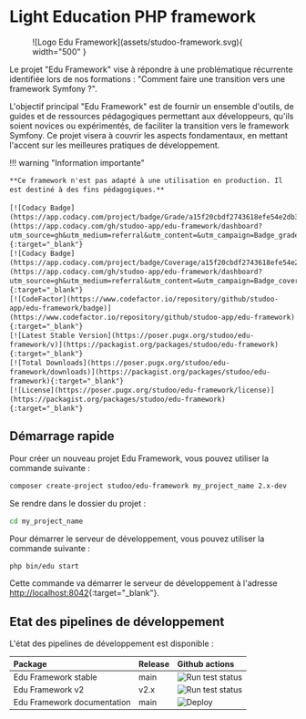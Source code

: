 # Light Education PHP framework

<figure markdown="span">
  ![Logo Edu Framework](assets/studoo-framework.svg){ width="500" }
</figure>
    
Le projet "Edu Framework" vise à répondre à une problématique récurrente identifiée lors de nos formations : "Comment faire une transition vers une framework Symfony ?".

L'objectif principal "Edu Framework" est de fournir un ensemble d'outils, de guides et de ressources pédagogiques permettant aux développeurs, qu'ils soient novices ou expérimentés, de faciliter la transition vers le framework Symfony. Ce projet visera à couvrir les aspects fondamentaux, en mettant l'accent sur les meilleures pratiques de développement.

!!! warning "Information importante"

    **Ce framework n'est pas adapté à une utilisation en production. Il est destiné à des fins pédagogiques.**

    [![Codacy Badge](https://app.codacy.com/project/badge/Grade/a15f20cbdf2743618efe54e2db39f605)](https://app.codacy.com/gh/studoo-app/edu-framework/dashboard?utm_source=gh&utm_medium=referral&utm_content=&utm_campaign=Badge_grade){:target="_blank"}
    [![Codacy Badge](https://app.codacy.com/project/badge/Coverage/a15f20cbdf2743618efe54e2db39f605)](https://app.codacy.com/gh/studoo-app/edu-framework/dashboard?utm_source=gh&utm_medium=referral&utm_content=&utm_campaign=Badge_coverage){:target="_blank"}
    [![CodeFactor](https://www.codefactor.io/repository/github/studoo-app/edu-framework/badge)](https://www.codefactor.io/repository/github/studoo-app/edu-framework){:target="_blank"}
    [![Latest Stable Version](https://poser.pugx.org/studoo/edu-framework/v)](https://packagist.org/packages/studoo/edu-framework){:target="_blank"}
    [![Total Downloads](https://poser.pugx.org/studoo/edu-framework/downloads)](https://packagist.org/packages/studoo/edu-framework){:target="_blank"}
    [![License](https://poser.pugx.org/studoo/edu-framework/license)](https://packagist.org/packages/studoo/edu-framework){:target="_blank"}

## Démarrage rapide

Pour créer un nouveau projet Edu Framework, vous pouvez utiliser la commande suivante :
```bash
composer create-project studoo/edu-framework my_project_name 2.x-dev
```

Se rendre dans le dossier du projet :
```bash
cd my_project_name
```

Pour démarrer le serveur de développement, vous pouvez utiliser la commande suivante :
```bash
php bin/edu start
```

Cette commande va démarrer le serveur de développement à l'adresse [http://localhost:8042](http://localhost:8042){:target="_blank"}.

## Etat des pipelines de développement

L'état des pipelines de développement est disponible :

| Package                     | Release | Github actions                                                                                                      |
|:----------------------------|:--------|:--------------------------------------------------------------------------------------------------------------------|
| Edu Framework stable        | main    | ![Run test status](https://github.com/studoo-app/edu-framework/actions/workflows/testing.yml/badge.svg?branch=main) |
| Edu Framework v2            | v2.x    | ![Run test status](https://github.com/studoo-app/edu-framework/actions/workflows/testing.yml/badge.svg?branch=2.x)  |
| Edu Framework documentation | main    | ![Deploy](https://github.com/studoo-app/edu-framework/actions/workflows/documentation.yml/badge.svg)                |